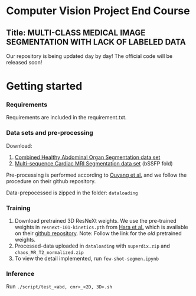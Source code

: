 # Computer Vision Project End Course
## Title: MULTI-CLASS MEDICAL IMAGE SEGMENTATION WITH LACK OF LABELED DATA
Our repository is being updated day by day! The official code will be released soon!
# Getting started
### Requirements
Requirements are included in the requirement.txt.

### Data sets and pre-processing
Download:
1) [Combined Healthy Abdominal Organ Segmentation data set](https://chaos.grand-challenge.org/)
2) [Multi-sequence Cardiac MRI Segmentation data set](https://zmiclab.github.io/projects/mscmrseg19/) (bSSFP fold)

Pre-processing is performed according to [Ouyang et al.](https://github.com/cheng-01037/Self-supervised-Fewshot-Medical-Image-Segmentation/tree/2f2a22b74890cb9ad5e56ac234ea02b9f1c7a535) and we follow the procedure on their github repository.

Data-prepocessed is zipped in the folder: `dataloading` 
### Training
1. Download pretrained 3D ResNeXt weights. We use the pre-trained weights in `resnext-101-kinetics.pth` from [Hara et al.](https://openaccess.thecvf.com/content_cvpr_2018/papers/Hara_Can_Spatiotemporal_3D_CVPR_2018_paper.pdf) which is available on their [github repository](https://github.com/kenshohara/3D-ResNets-PyTorch). Note: Follow the link for the *old* pretrained weights. 
2. Processed-data uploaded in `dataloading` with `superdix.zip` and `chaos_MR_T2_normalized.zip`  
3. To view the detail implemented, run `few-shot-segmen.ipynb`
### Inference
Run `./script/test_<abd, cmr>_<2D, 3D>.sh` 
